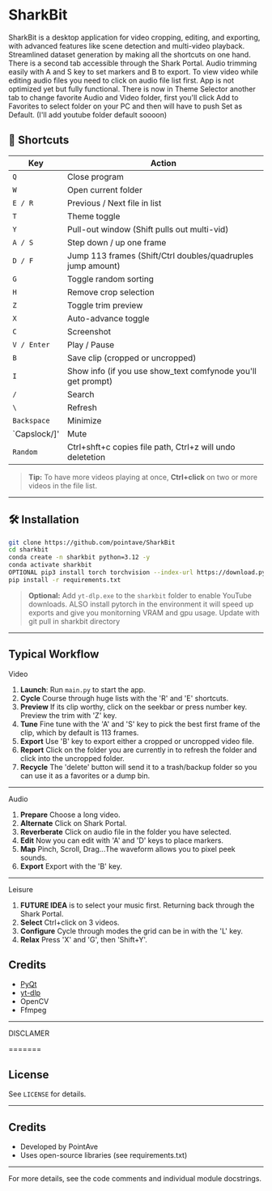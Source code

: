 # SharkBit

SharkBit is a desktop application for video cropping, editing, and exporting, with advanced features like scene detection and multi-video playback. Streamlined dataset generation by making all the shortcuts on one hand. There is a second tab accessible through the Shark Portal. Audio trimming easily with A and S key to set markers and B to export. To view video while editing audio files you need to click on audio file list first. App is not optimized yet but fully functional. There is now in Theme Selector another tab to change favorite Audio and Video folder, first you'll click Add to Favorites to select folder on your PC and then will have to push Set as Default. (I'll add youtube folder default soooon)

## 🔑 Shortcuts

| Key         | Action                                                      |
| ----------- | ----------------------------------------------------------- |
| `Q`         | Close program                                               |
| `W`         | Open current folder                                         |
| `E / R`     | Previous / Next file in list                                |
| `T`         | Theme toggle                                                |
| `Y`         | Pull-out window (Shift pulls out multi-vid)                 |
| `A / S`     | Step down / up one frame                                    |
| `D / F`     | Jump 113 frames (Shift/Ctrl doubles/quadruples jump amount) |
| `G`         | Toggle random sorting                                       |
| `H`         | Remove crop selection                                       |
| `Z`         | Toggle trim preview                                         |
| `X`         | Auto-advance toggle                                         |
| `C`         | Screenshot                                                  |
| `V / Enter` | Play / Pause                                                |
| `B`         | Save clip (cropped or uncropped)                            |
| `I`         | Show info (if you use show_text comfynode you'll get prompt)|
| `/`         | Search                                                      |
| `\`         | Refresh                                                     |
| `Backspace` | Minimize                                                    |
| `Capslock/]'| Mute                                                        |
| `Random`    | Ctrl+shft+c copies file path, Ctrl+z will undo deletetion   |

> **Tip:** To have more videos playing at once, **Ctrl+click** on two or more videos in the file list.

---

## 🛠️ Installation

```bash
git clone https://github.com/pointave/SharkBit
cd sharkbit
conda create -n sharkbit python=3.12 -y
conda activate sharkbit
OPTIONAL pip3 install torch torchvision --index-url https://download.pytorch.org/whl/cu126
pip install -r requirements.txt
```

> **Optional:** Add `yt-dlp.exe` to the `sharkbit` folder to enable YouTube downloads.
> ALSO install pytorch in the environment it will speed up exports and give you monitorning VRAM and gpu usage.
> Update with git pull in sharkbit directory
---

## Typical Workflow
Video
1. **Launch**: Run `main.py` to start the app.
2. **Cycle** Course through huge lists with the 'R' and 'E' shortcuts.
3. **Preview** If its clip worthy, click on the seekbar or press number key. Preview the trim with 'Z' key.
4. **Tune** Fine tune with the 'A' and 'S' key to pick the best first frame of the clip, which by default is 113 frames.
5.  **Export** Use 'B' key to export either a cropped or uncropped video file.
6.  **Report** Click on the folder you are currently in to refresh the folder and click into the uncropped folder.
7.  **Recycle** The 'delete' button will send it to a  trash/backup folder so you can use it as a favorites or a dump bin.

---
Audio
1. **Prepare**  Choose a long video.
2. **Alternate** Click on Shark Portal.
3. **Reverberate** Click on audio file in the folder you have selected.
4. **Edit** Now you can edit with 'A' and 'D' keys to place markers.
5. **Map** Pinch, Scroll, Drag...The waveform allows you to pixel peek sounds.
6. **Export** Export with the 'B' key. 

---
Leisure
1. **FUTURE IDEA** is to select your music first. Returning back through the Shark Portal.
2. **Select** Ctrl+click on 3 videos.
3. **Configure** Cycle through modes the grid can be in with the 'L' key.
4. **Relax** Press 'X' and 'G', then 'Shift+Y'. 


## Credits
* [PyQt](https://riverbankcomputing.com/software/pyqt/)
* [yt-dlp](https://github.com/yt-dlp/yt-dlp)
* OpenCV
* Ffmpeg

---

DISCLAMER  


=======
## License
See `LICENSE` for details.

---

## Credits
- Developed by PointAve
- Uses open-source libraries (see requirements.txt)

---


For more details, see the code comments and individual module docstrings.
